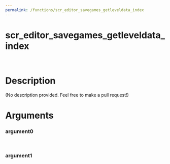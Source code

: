 ```yaml
---
permalink: /functions/scr_editor_savegames_getleveldata_index
---
```

# scr_editor_savegames_getleveldata_index  
&nbsp;  
# Description  
(No description provided. Feel free to make a pull request!) 
&nbsp;  
# Arguments
### argument0

&nbsp;    
### argument1

&nbsp;    


